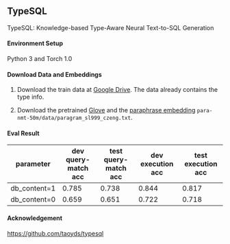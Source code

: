 ## TypeSQL

TypeSQL: Knowledge-based Type-Aware Neural Text-to-SQL Generation

#### Environment Setup

Python 3 and Torch 1.0

#### Download Data and Embeddings

1. Download the train data at [Google Drive](https://drive.google.com/file/d/1CGIRCjwf2bgmWl3UyjY1yJpP4nU---Q0/view?usp=sharing).
The data already contains the type info.

2. Download the pretrained [Glove](https://nlp.stanford.edu/data/wordvecs/glove.42B.300d.zip) and the [paraphrase embedding](https://drive.google.com/file/d/1iWTowxEG1-KZyq-fHP6cb6dNqMh4eHiN/view?usp=sharing) `para-nmt-50m/data/paragram_sl999_czeng.txt`.

#### Eval Result


| parameter | dev query-match acc | test query-match acc| dev execution acc | test execution acc|
| ------ | ------ | ------ | ------ | ------|
| db_content=1 | 0.785 | 0.738 | 0.844 | 0.817 |
| db_content=0 | 0.659 | 0.651 | 0.722 | 0.718 | 


#### Acknowledgement

https://github.com/taoyds/typesql
